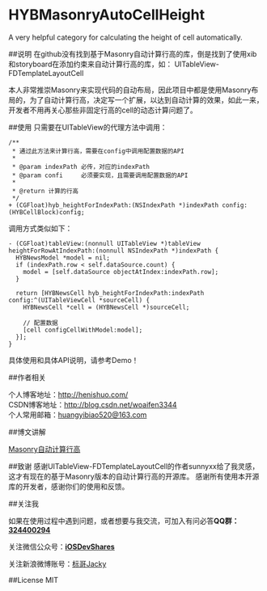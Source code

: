 # HYBMasonryAutoCellHeight
A very helpful category for calculating the height of cell automatically.

##说明
在github没有找到基于Masonry自动计算行高的库，倒是找到了使用xib和storyboard在添加约束来自动计算行高的库，如： UITableView-FDTemplateLayoutCell 

本人非常推崇Masonry来实现代码的自动布局，因此项目中都是使用Masonry布局的，为了自动计算行高，决定写一个扩展，以达到自动计算的效果，如此一来，开发者不用再关心那些非固定行高的cell的动态计算问题了。

##使用
只需要在UITableView的代理方法中调用：
```
/**
 * 通过此方法来计算行高，需要在config中调用配置数据的API
 *
 * @param indexPath 必传，对应的indexPath
 * @param confi     必须要实现，且需要调用配置数据的API
 *
 * @return 计算的行高
 */
+ (CGFloat)hyb_heightForIndexPath:(NSIndexPath *)indexPath config:(HYBCellBlock)config;
```

调用方式类似如下：
```
- (CGFloat)tableView:(nonnull UITableView *)tableView heightForRowAtIndexPath:(nonnull NSIndexPath *)indexPath {
  HYBNewsModel *model = nil;
  if (indexPath.row < self.dataSource.count) {
    model = [self.dataSource objectAtIndex:indexPath.row];
  }

  return [HYBNewsCell hyb_heightForIndexPath:indexPath config:^(UITableViewCell *sourceCell) {
    HYBNewsCell *cell = (HYBNewsCell *)sourceCell;
    
    // 配置数据
    [cell configCellWithModel:model];
  }];
}
```

具体使用和具体API说明，请参考Demo！

##作者相关

个人博客地址：http://henishuo.com/<br/>
CSDN博客地址：http://blog.csdn.net/woaifen3344<br/>
个人常用邮箱：huangyibiao520@163.com<br/>

##博文讲解

[Masonry自动计算行高](http://www.henishuo.com/masonry-cell-height-auto-calculate/)

##致谢
感谢UITableView-FDTemplateLayoutCell的作者sunnyxx给了我灵感，这才有现在的基于Masonry版本的自动计算行高的开源库。
感谢所有使用本开源库的开发者，感谢你们的使用和反馈。

##关注我

如果在使用过程中遇到问题，或者想要与我交流，可加入有问必答**QQ群：[324400294]()**

关注微信公众号：[**iOSDevShares**]()

关注新浪微博账号：[标哥Jacky](http://weibo.com/u/5384637337)


##License
MIT
